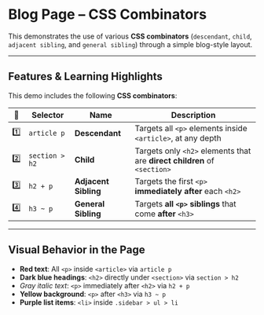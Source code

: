 #  Blog Page – CSS Combinators 

This demonstrates the use of various **CSS combinators** (`descendant`, `child`, `adjacent sibling`, and `general sibling`) through a simple blog-style layout.

---

##  Features & Learning Highlights

This demo includes the following **CSS combinators**:

| 🔢 | Selector             | Name                  | Description                                                                 |
|-----|----------------------|-----------------------|-----------------------------------------------------------------------------|
| 1️⃣ | `article p`          | **Descendant**        | Targets all `<p>` elements inside `<article>`, at any depth                 |
| 2️⃣ | `section > h2`       | **Child**             | Targets only `<h2>` elements that are **direct children** of `<section>`   |
| 3️⃣ | `h2 + p`             | **Adjacent Sibling**  | Targets the first `<p>` **immediately after** each `<h2>`                  |
| 4️⃣ | `h3 ~ p`             | **General Sibling**   | Targets **all `<p>` siblings** that come **after** `<h3>`                  |

---

##  Visual Behavior in the Page

-  **Red text**: All `<p>` inside `<article>` via `article p`  
-  **Dark blue headings**: `<h2>` directly under `<section>` via `section > h2`  
- *Gray italic text*: `<p>` immediately after `<h2>` via `h2 + p`  
-  **Yellow background**: `<p>` after `<h3>` via `h3 ~ p`  
-  **Purple list items**: `<li>` inside `.sidebar > ul > li`



